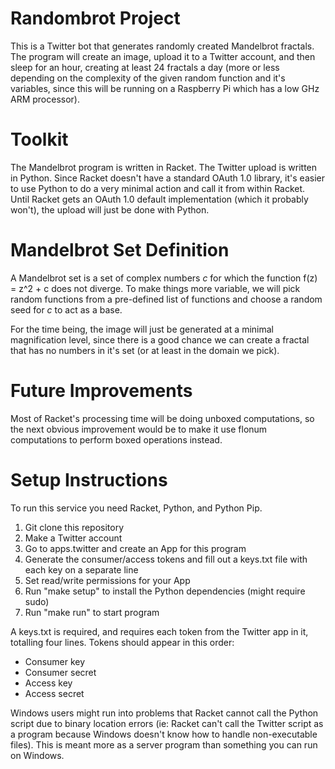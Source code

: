 # Randombrot Project

This is a Twitter bot that generates randomly created Mandelbrot fractals. 
The program will create an image, upload it to a Twitter account, 
and then sleep for an hour, creating at least 24 fractals a day (more or 
less depending on the complexity of the given random function and it's variables, 
since this will be running on a Raspberry Pi which has a low GHz ARM processor).

# Toolkit

The Mandelbrot program is written in Racket. The Twitter upload is written in 
Python. Since Racket doesn't have a standard OAuth 1.0 library, it's easier to 
use Python to do a very minimal action and call it from within Racket. 
Until Racket gets an OAuth 1.0 default implementation (which it probably won't), 
the upload will just be done with Python.

# Mandelbrot Set Definition

A Mandelbrot set is a set of complex numbers _c_ for which the function 
f(z) = z^2 + c does not diverge. To make things more variable, we will pick 
random functions from a pre-defined list of functions and choose a random 
seed for _c_ to act as a base.

For the time being, the image will just be generated at a minimal 
magnification level, since there is a good chance we can create a fractal that 
has no numbers in it's set (or at least in the domain we pick).

# Future Improvements

Most of Racket's processing time will be doing unboxed computations, so 
the next obvious improvement would be to make it use flonum computations 
to perform boxed operations instead.

# Setup Instructions

To run this service you need Racket, Python, and Python Pip.

1. Git clone this repository
2. Make a Twitter account
3. Go to apps.twitter and create an App for this program
4. Generate the consumer/access tokens and fill out a keys.txt file with each key on a separate line
5. Set read/write permissions for your App
6. Run "make setup" to install the Python dependencies (might require sudo)
7. Run "make run" to start program

A keys.txt is required, and requires each token from the Twitter app in it, totalling four lines.
Tokens should appear in this order:

* Consumer key
* Consumer secret
* Access key
* Access secret

Windows users might run into problems that Racket cannot call the Python script 
due to binary location errors (ie: Racket can't call the Twitter script as a 
program because Windows doesn't know how to handle non-executable files). This is 
meant more as a server program than something you can run on Windows.
